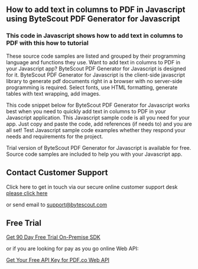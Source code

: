 ## How to add text in columns to PDF in Javascript using ByteScout PDF Generator for Javascript

### This code in Javascript shows how to add text in columns to PDF with this how to tutorial

These source code samples are listed and grouped by their programming language and functions they use. Want to add text in columns to PDF in your Javascript app? ByteScout PDF Generator for Javascript is designed for it. ByteScout PDF Generator for Javascript is the client-side javascript library to generate pdf documents right in a browser with no server-side programming is required. Select fonts, use HTML formatting, generate tables with text wrapping, add images.

This code snippet below for ByteScout PDF Generator for Javascript works best when you need to quickly add text in columns to PDF in your Javascript application. This Javascript sample code is all you need for your app. Just copy and paste the code, add references (if needs to) and you are all set! Test Javascript sample code examples whether they respond your needs and requirements for the project.

Trial version of ByteScout PDF Generator for Javascript is available for free. Source code samples are included to help you with your Javascript app.

## Contact Customer Support

Click here to get in touch via our secure online customer support desk [please click here](https://bytescout.zendesk.com/hc/en-us/requests/new?subject=ByteScout%20PDF%20Generator%20for%20Javascript%20Question)

or send email to [support@bytescout.com](mailto:support@bytescout.com?subject=ByteScout%20PDF%20Generator%20for%20Javascript%20Question) 

## Free Trial

[Get 90 Day Free Trial On-Premise SDK](https://bytescout.com/download/web-installer?utm_source=github-readme)

or if you are looking for pay as you go online Web API:

[Get Your Free API Key for PDF.co Web API](https://pdf.co/documentation/api?utm_source=github-readme)